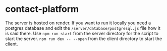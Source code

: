 # contact-platform
The server is hosted on render. If you want to run it locally you need a postgres database and edit the `/server/database/postgresql.js` file how it is said there. 
Use `npm run start` from the server directory for the script to start the server.
`npm run dev -- --open` from the client directory to start the client.